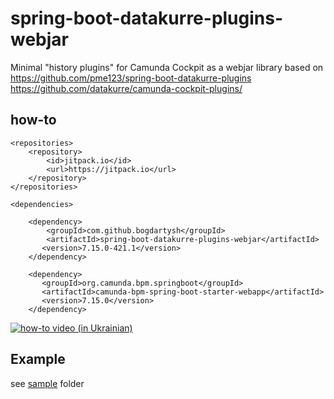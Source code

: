 # spring-boot-datakurre-plugins-webjar
Minimal "history plugins" for Camunda Cockpit as a webjar library
based on https://github.com/pme123/spring-boot-datakurre-plugins https://github.com/datakurre/camunda-cockpit-plugins/
## how-to

    <repositories>
        <repository>
            <id>jitpack.io</id>
            <url>https://jitpack.io</url>
        </repository>
    </repositories>
    
    <dependencies>
    
        <dependency>
            <groupId>com.github.bogdartysh</groupId>
            <artifactId>spring-boot-datakurre-plugins-webjar</artifactId>
           <version>7.15.0-421.1</version>
        </dependency>
    
        <dependency>
           <groupId>org.camunda.bpm.springboot</groupId>
           <artifactId>camunda-bpm-spring-boot-starter-webapp</artifactId>
           <version>7.15.0</version>
        </dependency>
        
[![how-to video (in Ukrainian)](https://img.youtube.com/vi/iKASk6JJKIs/0.jpg)](https://www.youtube.com/watch?v=iKASk6JJKIs)
    
## Example

see [sample](https://github.com/bogdartysh/spring-boot-datakurre-plugins-webjar/tree/main/sample/camunda-euler) folder
